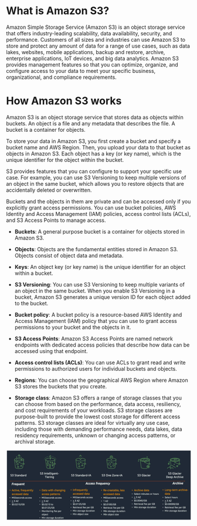 # What is Amazon S3?

Amazon Simple Storage Service (Amazon S3) is an object storage service that offers industry-leading scalability, data availability, security, and performance. Customers of all sizes and industries can use Amazon S3 to store and protect any amount of data for a range of use cases, such as data lakes, websites, mobile applications, backup and restore, archive, enterprise applications, IoT devices, and big data analytics. Amazon S3 provides management features so that you can optimize, organize, and configure access to your data to meet your specific business, organizational, and compliance requirements.

# How Amazon S3 works

Amazon S3 is an object storage service that stores data as objects within buckets. An object is a file and any metadata that describes the file. A bucket is a container for objects.

To store your data in Amazon S3, you first create a bucket and specify a bucket name and AWS Region. Then, you upload your data to that bucket as objects in Amazon S3. Each object has a key (or key name), which is the unique identifier for the object within the bucket.

S3 provides features that you can configure to support your specific use case. For example, you can use S3 Versioning to keep multiple versions of an object in the same bucket, which allows you to restore objects that are accidentally deleted or overwritten.

Buckets and the objects in them are private and can be accessed only if you explicitly grant access permissions. You can use bucket policies, AWS Identity and Access Management (IAM) policies, access control lists (ACLs), and S3 Access Points to manage access.

* **Buckets**:
A general purpose bucket is a container for objects stored in Amazon S3.

* **Objects**:
Objects are the fundamental entities stored in Amazon S3. Objects consist of object data and metadata. 

* **Keys**:
An object key (or key name) is the unique identifier for an object within a bucket.

* **S3 Versioning**:
You can use S3 Versioning to keep multiple variants of an object in the same bucket.
When you enable S3 Versioning in a bucket, Amazon S3 generates a unique version ID for each object added to the bucket.

* **Bucket policy**:
A bucket policy is a resource-based AWS Identity and Access Management (IAM) policy that you can use to grant access permissions to your bucket and the objects in it. 

* **S3 Access Points**:
Amazon S3 Access Points are named network endpoints with dedicated access policies that describe how data can be accessed using that endpoint.

* **Access control lists (ACLs)**:
You can use ACLs to grant read and write permissions to authorized users for individual buckets and objects.

* **Regions**:
You can choose the geographical AWS Region where Amazon S3 stores the buckets that you create. 

* **Storage class**:
Amazon S3 offers a range of storage classes that you can choose from based on the performance, data access, resiliency, and cost requirements of your workloads. S3 storage classes are purpose-built to provide the lowest cost storage for different access patterns. S3 storage classes are ideal for virtually any use case, including those with demanding performance needs, data lakes, data residency requirements, unknown or changing access patterns, or archival storage.  

![alt text](images/img1.webp)


